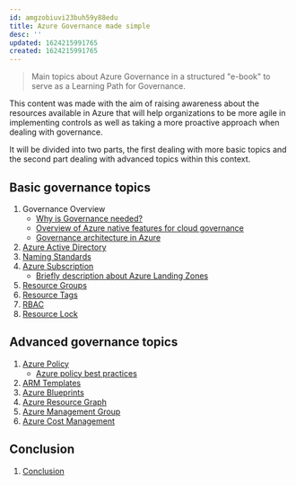 ```yaml
---
id: amgzobiuvi23buh59y88edu
title: Azure Governance made simple
desc: ''
updated: 1624215991765
created: 1624215991765
---
```


>Main topics about Azure Governance in a structured "e-book" to serve as a Learning Path for Governance.

This content was made with the aim of raising awareness about the resources available in Azure that will help organizations to be more agile in implementing controls as well as taking a more proactive approach when dealing with governance.

It will be divided into two parts, the first dealing with more basic topics and the second part dealing with advanced topics within this context.

## Basic governance topics

1. Governance Overview
   - [Why is Governance needed?](governance-needed.md)
   - [Overview of Azure native features for cloud governance](overview-native-features.md)
   - [Governance architecture in Azure](governance-architecture.md)
2. [Azure Active Directory](aad.md)
3. [Naming Standards](naming.md)
4. [Azure Subscription](subscription.md)
   - [Briefly description about Azure Landing Zones](subscription.md#briefly-description-about-azure-landing-zones)
5. [Resource Groups](resource-groups.md)
6. [Resource Tags](resource-tags.md)
7. [RBAC](rbac.md)
8. [Resource Lock](resource-lock.md)

## Advanced governance topics

1. [Azure Policy](policy.md)
   - [Azure policy best practices](policy-best-practices.md)
2. [ARM Templates](arm.md)
3. [Azure Blueprints](blueprints.md)
4. [Azure Resource Graph](resource-graph.md)
5. [Azure Management Group](management-group.md)
6. [Azure Cost Management](cost-management.md)

## Conclusion

1. [Conclusion](conclusion.md)
